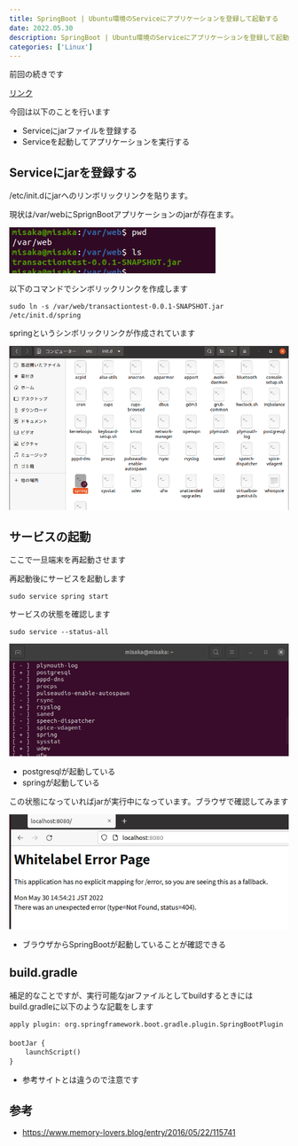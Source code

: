 ```yaml
---
title: SpringBoot | Ubuntu環境のServiceにアプリケーションを登録して起動する
date: 2022.05.30
description: SpringBoot | Ubuntu環境のServiceにアプリケーションを登録して起動する
categories: ['Linux']
---
```


前回の続きです

[リンク](/posts/p2616)


今回は以下のことを行います
* Serviceにjarファイルを登録する
* Serviceを起動してアプリケーションを実行する

## Serviceにjarを登録する


/etc/init.dにjarへのリンボリックリンクを貼ります。

現状は/var/webにSprignBootアプリケーションのjarが存在ます。

![画像](/2659/1.png)


以下のコマンドでシンボリックリンクを作成します
```
sudo ln -s /var/web/transactiontest-0.0.1-SNAPSHOT.jar /etc/init.d/spring
```

springというシンボリックリンクが作成されています

![画像](/2659/2.png)


## サービスの起動


ここで一旦端末を再起動させます

再起動後にサービスを起動します
```
sudo service spring start
```

サービスの状態を確認します
```
sudo service --status-all
```

![画像](/2659/3.png)

* postgresqlが起動している
* springが起動している

この状態になっていればjarが実行中になっています。ブラウザで確認してみます

![画像](/2659/4.png)

* ブラウザからSpringBootが起動していることが確認できる

## build.gradle


補足的なことですが、実行可能なjarファイルとしてbuildするときにはbuild.gradleに以下のような記載をします

```html
apply plugin: org.springframework.boot.gradle.plugin.SpringBootPlugin

bootJar {
	launchScript()
}

```

* 参考サイトとは違うので注意です

## 参考

* https://www.memory-lovers.blog/entry/2016/05/22/115741
